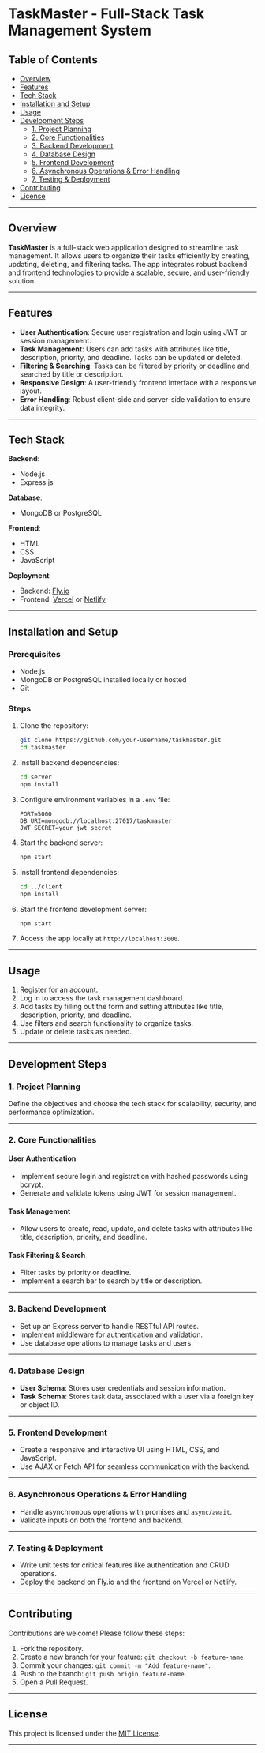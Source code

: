 # TaskMaster - Full-Stack Task Management System  

## Table of Contents
- [Overview](#overview)  
- [Features](#features)  
- [Tech Stack](#tech-stack)  
- [Installation and Setup](#installation-and-setup)  
- [Usage](#usage)  
- [Development Steps](#development-steps)  
  - [1. Project Planning](#1-project-planning)  
  - [2. Core Functionalities](#2-core-functionalities)  
  - [3. Backend Development](#3-backend-development)  
  - [4. Database Design](#4-database-design)  
  - [5. Frontend Development](#5-frontend-development)  
  - [6. Asynchronous Operations & Error Handling](#6-asynchronous-operations--error-handling)  
  - [7. Testing & Deployment](#7-testing--deployment)  
- [Contributing](#contributing)  
- [License](#license)  

---

## Overview  

**TaskMaster** is a full-stack web application designed to streamline task management. It allows users to organize their tasks efficiently by creating, updating, deleting, and filtering tasks. The app integrates robust backend and frontend technologies to provide a scalable, secure, and user-friendly solution.  

---

## Features  

- **User Authentication**: Secure user registration and login using JWT or session management.  
- **Task Management**: Users can add tasks with attributes like title, description, priority, and deadline. Tasks can be updated or deleted.  
- **Filtering & Searching**: Tasks can be filtered by priority or deadline and searched by title or description.  
- **Responsive Design**: A user-friendly frontend interface with a responsive layout.  
- **Error Handling**: Robust client-side and server-side validation to ensure data integrity.  

---

## Tech Stack  

**Backend**:  
- Node.js  
- Express.js  

**Database**:  
- MongoDB or PostgreSQL  

**Frontend**:  
- HTML  
- CSS  
- JavaScript  

**Deployment**:  
- Backend: [Fly.io](https://fly.io)  
- Frontend: [Vercel](https://vercel.com) or [Netlify](https://www.netlify.com)  

---

## Installation and Setup  

### Prerequisites  
- Node.js  
- MongoDB or PostgreSQL installed locally or hosted  
- Git  

### Steps  
1. Clone the repository:  
   ```bash  
   git clone https://github.com/your-username/taskmaster.git  
   cd taskmaster  
   ```  

2. Install backend dependencies:  
   ```bash  
   cd server  
   npm install  
   ```  

3. Configure environment variables in a `.env` file:  
   ```env  
   PORT=5000  
   DB_URI=mongodb://localhost:27017/taskmaster  
   JWT_SECRET=your_jwt_secret  
   ```  

4. Start the backend server:  
   ```bash  
   npm start  
   ```  

5. Install frontend dependencies:  
   ```bash  
   cd ../client  
   npm install  
   ```  

6. Start the frontend development server:  
   ```bash  
   npm start  
   ```  

7. Access the app locally at `http://localhost:3000`.  

---

## Usage  

1. Register for an account.  
2. Log in to access the task management dashboard.  
3. Add tasks by filling out the form and setting attributes like title, description, priority, and deadline.  
4. Use filters and search functionality to organize tasks.  
5. Update or delete tasks as needed.  

---

## Development Steps  

### 1. Project Planning  
Define the objectives and choose the tech stack for scalability, security, and performance optimization.  

---

### 2. Core Functionalities  
#### User Authentication  
- Implement secure login and registration with hashed passwords using bcrypt.  
- Generate and validate tokens using JWT for session management.  

#### Task Management  
- Allow users to create, read, update, and delete tasks with attributes like title, description, priority, and deadline.  

#### Task Filtering & Search  
- Filter tasks by priority or deadline.  
- Implement a search bar to search by title or description.  

---

### 3. Backend Development  
- Set up an Express server to handle RESTful API routes.  
- Implement middleware for authentication and validation.  
- Use database operations to manage tasks and users.  

---

### 4. Database Design  
- **User Schema**: Stores user credentials and session information.  
- **Task Schema**: Stores task data, associated with a user via a foreign key or object ID.  

---

### 5. Frontend Development  
- Create a responsive and interactive UI using HTML, CSS, and JavaScript.  
- Use AJAX or Fetch API for seamless communication with the backend.  

---

### 6. Asynchronous Operations & Error Handling  
- Handle asynchronous operations with promises and `async/await`.  
- Validate inputs on both the frontend and backend.  

---

### 7. Testing & Deployment  
- Write unit tests for critical features like authentication and CRUD operations.  
- Deploy the backend on Fly.io and the frontend on Vercel or Netlify.  

---

## Contributing  

Contributions are welcome! Please follow these steps:  
1. Fork the repository.  
2. Create a new branch for your feature: `git checkout -b feature-name`.  
3. Commit your changes: `git commit -m "Add feature-name"`.  
4. Push to the branch: `git push origin feature-name`.  
5. Open a Pull Request.  

---

## License  

This project is licensed under the [MIT License](https://github.com/Samuel-Adeyeye/Task-Management-System-3MTT_Capstone_Project?tab=MIT-1-ov-file#).  

---  